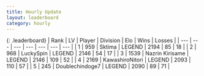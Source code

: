 ```yaml
---
title: Hourly Update
layout: leaderboard
category: hourly
---
```


{: .leaderboard}
| Rank | LV | Player | Division | Elo | Wins | Losses |
| --- | --- | --- | --- | --- | --- | --- |
| <span data-change="0">1</span> | 959 | <span title="ID: 353063">Sktima</span> | LEGEND | <span data-change="0">2194</span> | <span data-change="0">85</span> | <span data-change="0">18</span> |
| <span data-change="0">2</span> | 968 | <span title="ID: 498412">LuckySpin</span> | LEGEND | <span data-change="0">2146</span> | <span data-change="0">54</span> | <span data-change="0">17</span> |
| <span data-change="0">3</span> | 1539 | <span title="ID: 315148">Nazrin Kirisame</span> | LEGEND | <span data-change="7">2146</span> | <span data-change="1">109</span> | <span data-change="0">52</span> |
| <span data-change="0">4</span> | 2169 | <span title="ID: 164871">KawashiroNitori</span> | LEGEND | <span data-change="0">2093</span> | <span data-change="0">110</span> | <span data-change="0">57</span> |
| <span data-change="0">5</span> | 245 | <span title="ID: 245040">Doublechindoge7</span> | LEGEND | <span data-change="0">2090</span> | <span data-change="0">89</span> | <span data-change="0">71</span> |
